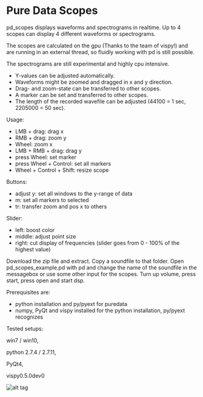 # Pure Data Scopes

pd_scopes displays waveforms and spectrograms in realtime.
Up to 4 scopes can display 4 different waveforms or spectrograms.

The scopes are calculated on the gpu (Thanks to the team of vispy!) and are running in an external thread, so fluidly working with pd is still possible.

The spectrograms are still experimental and highly cpu intensive.

- Y-values can be adjusted automatically.
- Waveforms might be zoomed and dragged in x and y direction.
- Drag- and zoom-state can be transferred to other scopes.
- A marker can be set and transferred to other scopes.
- The length of the recorded wavefile can be adjusted (44100 = 1 sec, 2205000 = 50 sec). 

Usage:
* LMB + drag:    drag x
* RMB + drag:    zoom y
* Wheel: zoom x
* LMB + RMB + drag: drag y
* press Wheel: set marker
* press Wheel + Control: set all markers
* Wheel + Control + Shift: resize scope

Buttons: 
* adjust y: set all windows to the y-range of data 
* m: set all markers to selected
* tr: transfer zoom and pos x to others 

Slider: 
* left: boost color 
* middle: adjust point size 
* right: cut display of frequencies (slider goes from 0 - 100% of the highest value)



Download the zip file and extract.
Copy a soundfile to that folder.
Open pd_scopes_example.pd with pd and change the name of the soundfile in the messagebox or use some other input for the scopes.
Turn up volume, press start, press open and start dsp.


Prerequisites are:
- python installation and py/pyext for puredata
- numpy, PyQt and vispy installed for the python installation, py/pyext recognizes
 

Tested setups:

win7 / win10, 

python 2.7.4 / 2.7.11, 

PyQt4, 

vispy0.5.0dev0



![alt tag](https://github.com/XRoemer/Pure-Data-Realtime-Scopes/blob/master/images/scope_and_spectogram2.png)


